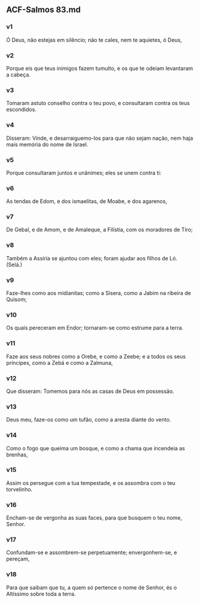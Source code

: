 ## ACF-Salmos 83.md
### v1
 Ó Deus, não estejas em silêncio; não te cales, nem te aquietes, ó Deus,
### v2
 Porque eis que teus inimigos fazem tumulto, e os que te odeiam levantaram a cabeça.
### v3
 Tomaram astuto conselho contra o teu povo, e consultaram contra os teus escondidos.
### v4
 Disseram: Vinde, e desarraiguemo-los para que não sejam nação, nem haja mais memória do nome de Israel.
### v5
 Porque consultaram juntos e unânimes; eles se unem contra ti:
### v6
 As tendas de Edom, e dos ismaelitas, de Moabe, e dos agarenos,
### v7
 De Gebal, e de Amom, e de Amaleque, a Filístia, com os moradores de Tiro;
### v8
 Também a Assíria se ajuntou com eles; foram ajudar aos filhos de Ló. (Selá.)
### v9
 Faze-lhes como aos midianitas; como a Sísera, como a Jabim na ribeira de Quisom;
### v10
 Os quais pereceram em Endor; tornaram-se como estrume para a terra.
### v11
 Faze aos seus nobres como a Orebe, e como a Zeebe; e a todos os seus príncipes, como a Zebá e como a Zalmuna,
### v12
 Que disseram: Tomemos para nós as casas de Deus em possessão.
### v13
 Deus meu, faze-os como um tufão, como a aresta diante do vento.
### v14
 Como o fogo que queima um bosque, e como a chama que incendeia as brenhas,
### v15
 Assim os persegue com a tua tempestade, e os assombra com o teu torvelinho.
### v16
 Encham-se de vergonha as suas faces, para que busquem o teu nome, Senhor.
### v17
 Confundam-se e assombrem-se perpetuamente; envergonhem-se, e pereçam,
### v18
 Para que saibam que tu, a quem só pertence o nome de Senhor, és o Altíssimo sobre toda a terra.
